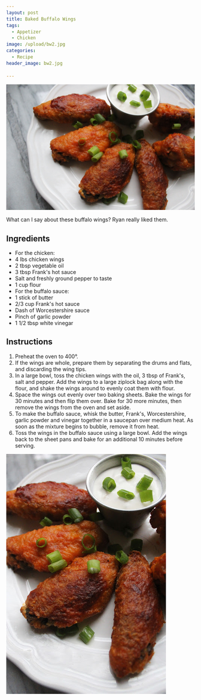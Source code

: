 ```yaml
---
layout: post
title: Baked Buffalo Wings
tags:
  - Appetizer
  - Chicken
image: /upload/bw2.jpg
categories:
  - Recipe
header_image: bw2.jpg

---
```


![Image of Baked Buffalo Wings.](/upload/bw2.jpg)

What can I say about these buffalo wings? Ryan really liked them.

## Ingredients

- For the chicken:
- 4 lbs chicken wings
- 2 tbsp vegetable oil
- 3 tbsp Frank's hot sauce
- Salt and freshly ground pepper to taste
- 1 cup flour
- For the buffalo sauce:
- 1 stick of butter
- 2/3 cup Frank's hot sauce
- Dash of Worcestershire sauce
- Pinch of garlic powder
- 1 1/2 tbsp white vinegar

## Instructions

1. Preheat the oven to 400°. 
1. If the wings are whole, prepare them by separating the drums and flats, and discarding the wing tips. 
1. In a large bowl, toss the chicken wings with the oil, 3 tbsp of Frank's, salt and pepper. Add the wings to a large ziplock bag along with the flour, and shake the wings around to evenly coat them with flour. 
1. Space the wings out evenly over two baking sheets. Bake the wings for 30 minutes and then flip them over. Bake for 30 more minutes, then remove the wings from the oven and set aside.  
1. To make the buffalo sauce, whisk the butter, Frank's, Worcestershire, garlic powder and vinegar together in a saucepan over medium heat. As soon as the mixture begins to bubble, remove it from heat.  
1. Toss the wings in the buffalo sauce using a large bowl. Add the wings back to the sheet pans and bake for an additional 10 minutes before serving. 





![Image of Baked Buffalo Wings.](/upload/bw.jpg)